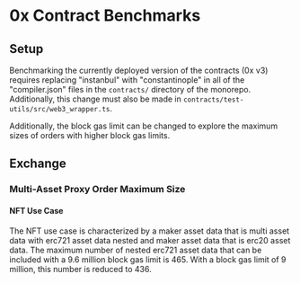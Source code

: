 # 0x Contract Benchmarks

## Setup
Benchmarking the currently deployed version of the contracts (0x v3) requires
replacing "instanbul" with "constantinople" in all of the "compiler.json" files
in the `contracts/` directory of the monorepo. Additionally, this change must
also be made in `contracts/test-utils/src/web3_wrapper.ts`.

Additionally, the block gas limit can be changed to explore the maximum sizes of
orders with higher block gas limits.

## Exchange

### Multi-Asset Proxy Order Maximum Size

#### NFT Use Case
The NFT use case is characterized by a maker asset data that is multi asset data with
erc721 asset data nested and maker asset data that is erc20 asset data. The maximum
number of nested erc721 asset data that can be included with a 9.6 million block gas
limit is 465. With a block gas limit of 9 million, this number is reduced to 436.
